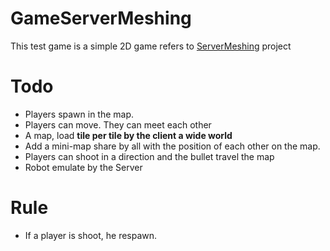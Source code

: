 # GameServerMeshing
This test game is a simple 2D game refers to [ServerMeshing](https://github.com/Redflyo/ServerMeshing) project

# Todo
- Players spawn in the map.
- Players can move. They can meet each other 
- A map, load **tile per tile by the client a wide world**
- Add a mini-map share by all with the position of each other on the map.
- Players can shoot in a direction and the bullet travel the map
- Robot emulate by the Server
# Rule
- If a player is shoot, he respawn.
